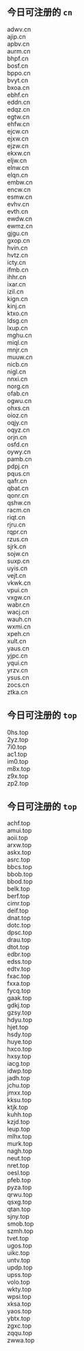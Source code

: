 
## 今日可注册的 `cn`
>
adwv.cn   
ajip.cn   
apbv.cn   
aurm.cn   
bhpf.cn   
bosf.cn   
bppo.cn   
bvyt.cn   
bxoa.cn   
ebhf.cn   
eddn.cn   
edqz.cn   
egtw.cn   
ehfw.cn   
ejcw.cn   
ejxw.cn   
ejzw.cn   
ekxw.cn   
eljw.cn   
elnw.cn   
elqn.cn   
embw.cn   
encw.cn   
esmw.cn   
evhv.cn   
evth.cn   
ewdw.cn   
ewmz.cn   
gjgu.cn   
gxop.cn   
hvin.cn   
hvtz.cn   
icty.cn   
ifmb.cn   
ihhr.cn   
ixar.cn   
izil.cn   
kign.cn   
kinj.cn   
ktxo.cn   
ldsg.cn   
lxup.cn   
mghu.cn   
miql.cn   
mnjr.cn   
muuw.cn   
nicb.cn   
nigl.cn   
nnxi.cn   
norg.cn   
ofab.cn   
ogwu.cn   
ohxs.cn   
oioz.cn   
oqjy.cn   
oqyz.cn   
orjn.cn   
osfd.cn   
oywy.cn   
pamb.cn   
pdpj.cn   
pqus.cn   
qafr.cn   
qbat.cn   
qonr.cn   
qshw.cn   
racm.cn   
riqt.cn   
rjru.cn   
rqpr.cn   
rzus.cn   
sjrk.cn   
sojw.cn   
suxp.cn   
uyis.cn   
vejt.cn   
vkwk.cn   
vpui.cn   
vxgw.cn   
wabr.cn   
wacj.cn   
wauh.cn   
wxmi.cn   
xpeh.cn   
xult.cn   
yaus.cn   
yjpc.cn   
yqui.cn   
yrzv.cn   
ysus.cn   
zocs.cn   
ztka.cn   


## 今日可注册的 `top`
>
0hs.top   
2yz.top   
7i0.top   
ac1.top   
im0.top   
m8x.top   
z9x.top   
zp2.top   


## 今日可注册的 `top`
>
achf.top   
amui.top   
aoii.top   
arxw.top   
askx.top   
asrc.top   
bbcs.top   
bbob.top   
bbod.top   
belk.top   
berf.top   
cimr.top   
deif.top   
dnat.top   
dotc.top   
dpsc.top   
drau.top   
dtot.top   
edbr.top   
edss.top   
edtv.top   
fxac.top   
fxxa.top   
fycq.top   
gaak.top   
gdkj.top   
gzsy.top   
hdyu.top   
hjet.top   
hsdy.top   
huye.top   
hxco.top   
hxsy.top   
iacg.top   
idwp.top   
jadh.top   
jchu.top   
jmxx.top   
kksu.top   
ktjk.top   
kuhh.top   
kzjd.top   
leup.top   
mlhx.top   
murk.top   
nagh.top   
neut.top   
nret.top   
oesl.top   
pfeb.top   
pyza.top   
qrwu.top   
qsxg.top   
qtan.top   
sjny.top   
smob.top   
szmh.top   
tvet.top   
ugos.top   
uikc.top   
untv.top   
updp.top   
upss.top   
volo.top   
wkty.top   
wpsi.top   
xksa.top   
yaos.top   
ybtx.top   
zgxc.top   
zqqu.top   
zwwa.top   

